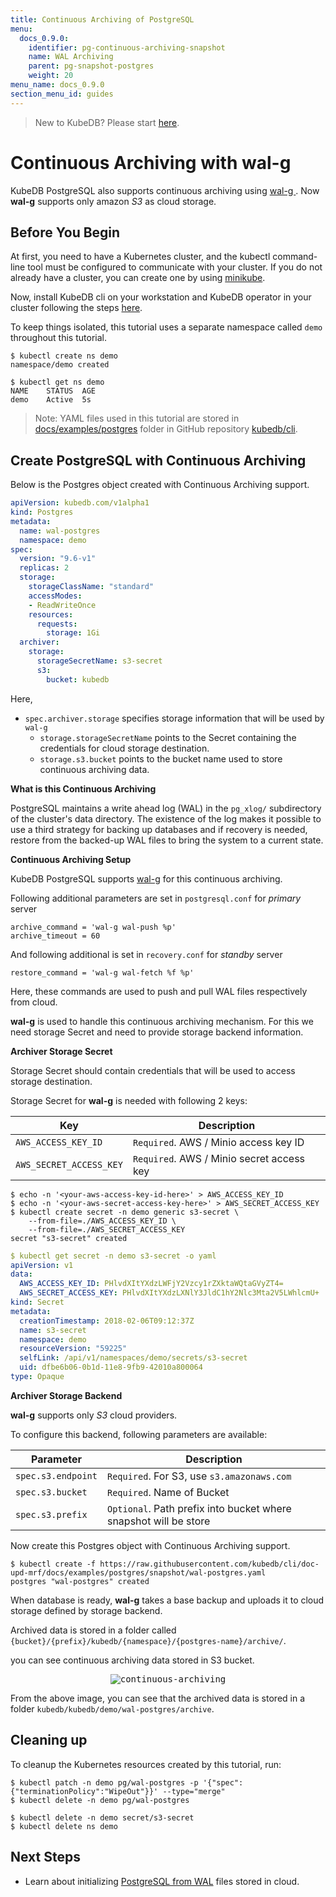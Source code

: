 ```yaml
---
title: Continuous Archiving of PostgreSQL
menu:
  docs_0.9.0:
    identifier: pg-continuous-archiving-snapshot
    name: WAL Archiving
    parent: pg-snapshot-postgres
    weight: 20
menu_name: docs_0.9.0
section_menu_id: guides
---
```

> New to KubeDB? Please start [here](/docs/concepts/README.md).

# Continuous Archiving with wal-g

KubeDB PostgreSQL also supports continuous archiving using [wal-g ](https://github.com/wal-g/wal-g). Now **wal-g** supports only amazon _S3_ as cloud storage.

## Before You Begin

At first, you need to have a Kubernetes cluster, and the kubectl command-line tool must be configured to communicate with your cluster. If you do not already have a cluster, you can create one by using [minikube](https://github.com/kubernetes/minikube).

Now, install KubeDB cli on your workstation and KubeDB operator in your cluster following the steps [here](/docs/setup/install.md).

To keep things isolated, this tutorial uses a separate namespace called `demo` throughout this tutorial.

```console
$ kubectl create ns demo
namespace/demo created

$ kubectl get ns demo
NAME    STATUS  AGE
demo    Active  5s
```

> Note: YAML files used in this tutorial are stored in [docs/examples/postgres](https://github.com/kubedb/cli/tree/master/docs/examples/postgres) folder in GitHub repository [kubedb/cli](https://github.com/kubedb/cli).

## Create PostgreSQL with Continuous Archiving

Below is the Postgres object created with Continuous Archiving support.

```yaml
apiVersion: kubedb.com/v1alpha1
kind: Postgres
metadata:
  name: wal-postgres
  namespace: demo
spec:
  version: "9.6-v1"
  replicas: 2
  storage:
    storageClassName: "standard"
    accessModes:
    - ReadWriteOnce
    resources:
      requests:
        storage: 1Gi
  archiver:
    storage:
      storageSecretName: s3-secret
      s3:
        bucket: kubedb
```

Here,

- `spec.archiver.storage` specifies storage information that will be used by `wal-g`
  - `storage.storageSecretName` points to the Secret containing the credentials for cloud storage destination.
  - `storage.s3.bucket` points to the bucket name used to store continuous archiving data.

**What is this Continuous Archiving**

PostgreSQL maintains a write ahead log (WAL) in the `pg_xlog/` subdirectory of the cluster's data directory.  The existence of the log makes it possible to use a third strategy for backing up databases and if recovery is needed, restore from the backed-up WAL files to bring the system to a current state.

**Continuous Archiving Setup**

KubeDB PostgreSQL supports [wal-g](https://github.com/wal-g/wal-g) for this continuous archiving.

Following additional parameters are set in `postgresql.conf` for *primary* server

```console
archive_command = 'wal-g wal-push %p'
archive_timeout = 60
```

And following additional is set in `recovery.conf` for *standby* server

```console
restore_command = 'wal-g wal-fetch %f %p'
```

Here, these commands are used to push and pull WAL files respectively from cloud.

**wal-g** is used to handle this continuous archiving mechanism. For this we need storage Secret and need to provide storage backend information.

**Archiver Storage Secret**

Storage Secret should contain credentials that will be used to access storage destination.

Storage Secret for **wal-g** is needed with following 2 keys:

| Key                     | Description                                                |
|-------------------------|------------------------------------------------------------|
| `AWS_ACCESS_KEY_ID`     | `Required`. AWS / Minio access key ID                      |
| `AWS_SECRET_ACCESS_KEY` | `Required`. AWS / Minio secret access key                  |

```console
$ echo -n '<your-aws-access-key-id-here>' > AWS_ACCESS_KEY_ID
$ echo -n '<your-aws-secret-access-key-here>' > AWS_SECRET_ACCESS_KEY
$ kubectl create secret -n demo generic s3-secret \
    --from-file=./AWS_ACCESS_KEY_ID \
    --from-file=./AWS_SECRET_ACCESS_KEY
secret "s3-secret" created
```

```yaml
$ kubectl get secret -n demo s3-secret -o yaml
apiVersion: v1
data:
  AWS_ACCESS_KEY_ID: PHlvdXItYXdzLWFjY2Vzcy1rZXktaWQtaGVyZT4=
  AWS_SECRET_ACCESS_KEY: PHlvdXItYXdzLXNlY3JldC1hY2Nlc3Mta2V5LWhlcmU+
kind: Secret
metadata:
  creationTimestamp: 2018-02-06T09:12:37Z
  name: s3-secret
  namespace: demo
  resourceVersion: "59225"
  selfLink: /api/v1/namespaces/demo/secrets/s3-secret
  uid: dfbe6b06-0b1d-11e8-9fb9-42010a800064
type: Opaque
```

**Archiver Storage Backend**

**wal-g** supports only _S3_ cloud providers.

To configure this backend, following parameters are available:

| Parameter                | Description                                                                     |
|--------------------------|---------------------------------------------------------------------------------|
| `spec.s3.endpoint`       | `Required`. For S3, use `s3.amazonaws.com`                                      |
| `spec.s3.bucket`         | `Required`. Name of Bucket                                                      |
| `spec.s3.prefix`         | `Optional`. Path prefix into bucket where snapshot will be store                |

Now create this Postgres object with Continuous Archiving support.

```console
$ kubectl create -f https://raw.githubusercontent.com/kubedb/cli/doc-upd-mrf/docs/examples/postgres/snapshot/wal-postgres.yaml
postgres "wal-postgres" created
```

When database is ready, **wal-g** takes a base backup and uploads it to cloud storage defined by storage backend.

Archived data is stored in a folder called `{bucket}/{prefix}/kubedb/{namespace}/{postgres-name}/archive/`.

you can see continuous archiving data stored in S3 bucket.

<p align="center">
  <kbd>
    <img alt="continuous-archiving"  src="/docs/images/postgres/wal-postgres.png">
  </kbd>
</p>

From the above image, you can see that the archived data is stored in a folder `kubedb/kubedb/demo/wal-postgres/archive`.

## Cleaning up

To cleanup the Kubernetes resources created by this tutorial, run:

```console
$ kubectl patch -n demo pg/wal-postgres -p '{"spec":{"terminationPolicy":"WipeOut"}}' --type="merge"
$ kubectl delete -n demo pg/wal-postgres

$ kubectl delete -n demo secret/s3-secret
$ kubectl delete ns demo
```

## Next Steps

- Learn about initializing [PostgreSQL from WAL](/docs/guides/postgres/initialization/script_source.md) files stored in cloud.
